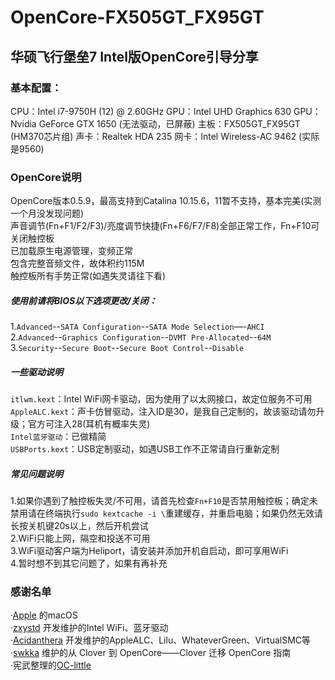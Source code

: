 # OpenCore-FX505GT_FX95GT
## 华硕飞行堡垒7 Intel版OpenCore引导分享
### 基本配置：
CPU：Intel i7-9750H (12) @ 2.60GHz
GPU：Intel UHD Graphics 630 
GPU：Nvidia GeForce GTX 1650 (无法驱动，已屏蔽)
主板：FX505GT_FX95GT (HM370芯片组)
声卡：Realtek HDA 235
网卡：Intel Wireless-AC 9462 (实际是9560)
### OpenCore说明
OpenCore版本0.5.9，最高支持到Catalina 10.15.6，11暂不支持，基本完美(实测一个月没发现问题)  
声音调节(Fn+F1/F2/F3)/亮度调节快捷(Fn+F6/F7/F8)全部正常工作，Fn+F10可关闭触控板  
已加载原生电源管理，变频正常  
包含完整音频文件，故体积约115M  
触控板所有手势正常(如遇失灵请往下看)  
##### 使用前请将BIOS以下选项更改/关闭：
1.`Advanced`--`SATA Configuration`--`SATA Mode Selection`—-`AHCI`  
2.`Advanced`--`Graphics Configuration`--`DVMT Pre-Allocated`--`64M`  
3.`Security`--`Secure Boot`--`Secure Boot Control`--`Disable`  
##### 一些驱动说明
`itlwm.kext`：Intel WiFi网卡驱动，因为使用了以太网接口，故定位服务不可用  
`AppleALC.kext`：声卡仿冒驱动，注入ID是30，是我自己定制的，故该驱动请勿升级；官方可注入28(耳机有概率失灵)  
`Intel蓝牙驱动`：已做精简  
`USBPorts.kext`：USB定制驱动，如遇USB工作不正常请自行重新定制  
##### 常见问题说明
1.如果你遇到了触控板失灵/不可用，请首先检查`Fn+F10`是否禁用触控板；确定未禁用请在终端执行`sudo kextcache -i \`重建缓存，并重启电脑；如果仍然无效请长按关机键20s以上，然后开机尝试  
2.WiFi只能上网，隔空和投送不可用  
3.WiFi驱动客户端为Heliport，请安装并添加开机自启动，即可享用WiFi  
4.暂时想不到其它问题了，如果有再补充  
### 感谢名单
·[Apple](https://www.apple.com/) 的macOS  
·[zxystd](https://github.com/OpenIntelWireless) 开发维护的Intel WiFi、蓝牙驱动  
·[Acidanthera](https://github.com/acidanthera) 开发维护的AppleALC、Lilu、WhateverGreen、VirtualSMC等  
·[swkka](https://blog.skk.moe/post/from-clover-to-opencore/) 维护的从 Clover 到 OpenCore——Clover 迁移 OpenCore 指南  
·宪武整理的[OC-little](https://github.com/daliansky/OC-little)  